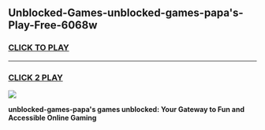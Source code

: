 
## Unblocked-Games-unblocked-games-papa's-Play-Free-6068w
<h3>
<a href="https://premium76.site?title=unblocked-games-papa's&ref=18A1">CLICK TO PLAY</a></h3>
<hr>

<h3>
<a href="https://premium76.site?title=unblocked-games-papa's&ref=18A1">CLICK 2 PLAY</a>
  
</h3>

<a href="https://premium76.site?title=unblocked-games-papa's&ref=18A1"><img src="https://clearcache.store/games.png"></a>


**unblocked-games-papa's games unblocked: Your Gateway to Fun and Accessible Online Gaming**

